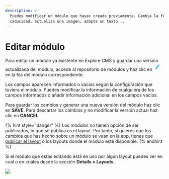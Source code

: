 ```yaml
---
description: >-
  Puedes modificar un módulo que hayas creado previamente. Cambia la fecha de
  caducidad, actualiza una imagen, adapta un texto...
---
```


# Editar módulo

Para editar un módulo ya existente en Explore CMS y guardar una versión actualizada del módulo, accede al repositorio de módulos y haz clic en ![](../.gitbook/assets/icono_editar.png) en la fila del módulo correspondiente.

Los campos aparecen informados o vacíos según la configuración que tuviera el módulo. Puedes modificar la información de cualquiera de los campos informados o añadir información adicional en los campos vacíos. 

Para guardar los cambios y generar una nueva versión del módulo haz clic en **SAVE**. Para descartar los cambios y no modificar la versión actual haz clic en **CANCEL**.

{% hint style="danger" %}
Los módulos no tienen opción de ser publicados, lo que se publica es el layout. Por tanto, si quieres que los cambios que has hecho sobre un módulo se vean en la app, tienes que [publicar el layout](../layout/publicar-layouts.md) o los layouts donde el módulo esté disponible.
{% endhint %}

Si el módulo que estás editando está en uso por algún layout puedes ver en cuál o en cuáles desde la sección **Details &gt; Layouts**.

![](https://lh6.googleusercontent.com/737Kt2kqTRwajUNboSBg_H5X9P0xxB2oHlIRtVERRTxKUdo3w-d17Yxyw4eUjYzIYRbCAq8vOniH62tnz5ksMz3M-9P2ARcpdXAF7VBSvu3xfcPoOFOY6YzfD9qRZwqNmyJNU9PE)


